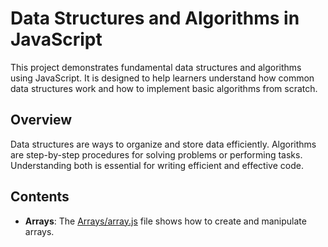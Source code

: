 # Data Structures and Algorithms in JavaScript

This project demonstrates fundamental data structures and algorithms using JavaScript. It is designed to help learners understand how common data structures work and how to implement basic algorithms from scratch.

## Overview

Data structures are ways to organize and store data efficiently. Algorithms are step-by-step procedures for solving problems or performing tasks. Understanding both is essential for writing efficient and effective code.

## Contents

- **Arrays**: The [Arrays/array.js](Arrays/array.js) file shows how to create and manipulate arrays.

